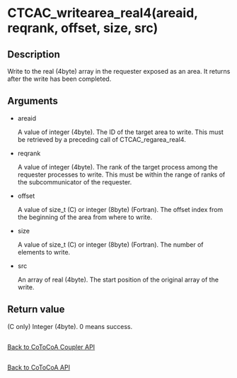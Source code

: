 CTCAC_writearea_real4(areaid, reqrank, offset, size, src)
=====

Description
-----

Write to the real (4byte) array in the requester exposed as an area. 
It returns after the write has been completed.

Arguments
-----

- areaid

  A value of integer (4byte). 
  The ID of the target area to write. 
  This must be retrieved by a preceding call of CTCAC_regarea_real4.

- reqrank

  A value of integer (4byte). 
  The rank of the target process among the requester processes to write. 
  This must be within the range of ranks of the subcommunicator of the requester.

- offset

  A value of size_t (C) or integer (8byte) (Fortran). 
  The offset index from the beginning of the area from where to write.

- size

  A value of size_t (C) or integer (8byte) (Fortran). 
  The number of elements to write.

- src

  An array of real (4byte). 
  The start position of the original array of the write.

Return value
-----

(C only) Integer (4byte). 0 means success.

##

[Back to CoToCoA Coupler API](../API-coupler.md "Back to CoToCoA Coupler API")

##

[Back to CoToCoA API](../API.md "Back to CoToCoA API")

